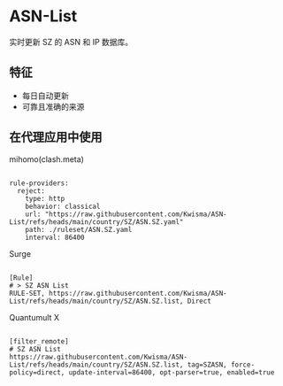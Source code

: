 
# ASN-List

实时更新 SZ 的 ASN 和 IP 数据库。

## 特征

- 每日自动更新
- 可靠且准确的来源

## 在代理应用中使用

mihomo(clash.meta)

<pre><code class="language-javascript">
rule-providers:
  reject:
    type: http
    behavior: classical
    url: "https://raw.githubusercontent.com/Kwisma/ASN-List/refs/heads/main/country/SZ/ASN.SZ.yaml"
    path: ./ruleset/ASN.SZ.yaml
    interval: 86400
</code></pre>

Surge

<pre><code class="language-javascript">
[Rule]
# > SZ ASN List
RULE-SET, https://raw.githubusercontent.com/Kwisma/ASN-List/refs/heads/main/country/SZ/ASN.SZ.list, Direct
</code></pre>

Quantumult X

<pre><code class="language-javascript">
[filter_remote]
# SZ ASN List
https://raw.githubusercontent.com/Kwisma/ASN-List/refs/heads/main/country/SZ/ASN.SZ.list, tag=SZASN, force-policy=direct, update-interval=86400, opt-parser=true, enabled=true
</code></pre>
